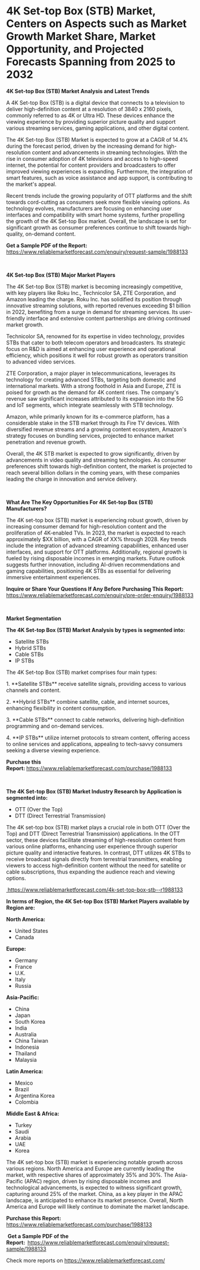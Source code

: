 <p><h1>4K Set-top Box (STB) Market, Centers on Aspects such as Market Growth Market Share, Market Opportunity, and Projected Forecasts Spanning from 2025 to 2032</h1></p><p><strong>4K Set-top Box (STB) Market Analysis and Latest Trends</strong></p>
<p><p>A 4K Set-top Box (STB) is a digital device that connects to a television to deliver high-definition content at a resolution of 3840 x 2160 pixels, commonly referred to as 4K or Ultra HD. These devices enhance the viewing experience by providing superior picture quality and support various streaming services, gaming applications, and other digital content. </p><p>The 4K Set-top Box (STB) Market is expected to grow at a CAGR of 14.4% during the forecast period, driven by the increasing demand for high-resolution content and advancements in streaming technologies. With the rise in consumer adoption of 4K televisions and access to high-speed internet, the potential for content providers and broadcasters to offer improved viewing experiences is expanding. Furthermore, the integration of smart features, such as voice assistance and app support, is contributing to the market's appeal.</p><p>Recent trends include the growing popularity of OTT platforms and the shift towards cord-cutting as consumers seek more flexible viewing options. As technology evolves, manufacturers are focusing on enhancing user interfaces and compatibility with smart home systems, further propelling the growth of the 4K Set-top Box market. Overall, the landscape is set for significant growth as consumer preferences continue to shift towards high-quality, on-demand content.</p></p>
<p><strong>Get a Sample PDF of the Report:&nbsp;</strong> <a href="https://www.reliablemarketforecast.com/enquiry/request-sample/1988133?utm_campaign=3178&utm_medium=2&utm_source=Github&utm_content=ia&utm_term=07042025&utm_id=4k-set-top-box-stb">https://www.reliablemarketforecast.com/enquiry/request-sample/1988133</a></p>
<p>&nbsp;</p>
<p><strong>4K Set-top Box (STB) Major Market Players</strong></p>
<p><p>The 4K Set-top Box (STB) market is becoming increasingly competitive, with key players like Roku Inc., Technicolor SA, ZTE Corporation, and Amazon leading the charge. Roku Inc. has solidified its position through innovative streaming solutions, with reported revenues exceeding $1 billion in 2022, benefiting from a surge in demand for streaming services. Its user-friendly interface and extensive content partnerships are driving continued market growth.</p><p>Technicolor SA, renowned for its expertise in video technology, provides STBs that cater to both telecom operators and broadcasters. Its strategic focus on R&D is aimed at enhancing user experience and operational efficiency, which positions it well for robust growth as operators transition to advanced video services.</p><p>ZTE Corporation, a major player in telecommunications, leverages its technology for creating advanced STBs, targeting both domestic and international markets. With a strong foothold in Asia and Europe, ZTE is poised for growth as the demand for 4K content rises. The company's revenue saw significant increases attributed to its expansion into the 5G and IoT segments, which integrate seamlessly with STB technology.</p><p>Amazon, while primarily known for its e-commerce platform, has a considerable stake in the STB market through its Fire TV devices. With diversified revenue streams and a growing content ecosystem, Amazon's strategy focuses on bundling services, projected to enhance market penetration and revenue growth.</p><p>Overall, the 4K STB market is expected to grow significantly, driven by advancements in video quality and streaming technologies. As consumer preferences shift towards high-definition content, the market is projected to reach several billion dollars in the coming years, with these companies leading the charge in innovation and service delivery.</p></p>
<p>&nbsp;</p>
<p><strong>What Are The Key Opportunities For 4K Set-top Box (STB) Manufacturers?</strong></p>
<p><p>The 4K set-top box (STB) market is experiencing robust growth, driven by increasing consumer demand for high-resolution content and the proliferation of 4K-enabled TVs. In 2023, the market is expected to reach approximately $XX billion, with a CAGR of XX% through 2028. Key trends include the integration of advanced streaming capabilities, enhanced user interfaces, and support for OTT platforms. Additionally, regional growth is fueled by rising disposable incomes in emerging markets. Future outlook suggests further innovation, including AI-driven recommendations and gaming capabilities, positioning 4K STBs as essential for delivering immersive entertainment experiences.</p></p>
<p><strong>Inquire or Share Your Questions If Any Before Purchasing This Report:</strong> <a href="https://www.reliablemarketforecast.com/enquiry/pre-order-enquiry/1988133?utm_campaign=3178&utm_medium=2&utm_source=Github&utm_content=ia&utm_term=07042025&utm_id=4k-set-top-box-stb">https://www.reliablemarketforecast.com/enquiry/pre-order-enquiry/1988133</a></p>
<p>&nbsp;</p>
<p><strong>Market Segmentation</strong></p>
<p><strong>The 4K Set-top Box (STB) Market Analysis by types is segmented into:</strong></p>
<p><ul><li>Satellite STBs</li><li>Hybrid STBs</li><li>Cable STBs</li><li>IP STBs</li></ul></p>
<p><p>The 4K Set-top Box (STB) market comprises four main types: </p><p>1. **Satellite STBs** receive satellite signals, providing access to various channels and content. </p><p>2. **Hybrid STBs** combine satellite, cable, and internet sources, enhancing flexibility in content consumption. </p><p>3. **Cable STBs** connect to cable networks, delivering high-definition programming and on-demand services. </p><p>4. **IP STBs** utilize internet protocols to stream content, offering access to online services and applications, appealing to tech-savvy consumers seeking a diverse viewing experience.</p></p>
<p><strong>Purchase this Report:&nbsp;</strong><a href="https://www.reliablemarketforecast.com/purchase/1988133?utm_campaign=3178&utm_medium=2&utm_source=Github&utm_content=ia&utm_term=07042025&utm_id=4k-set-top-box-stb">https://www.reliablemarketforecast.com/purchase/1988133</a></p>
<p>&nbsp;</p>
<p><strong>The 4K Set-top Box (STB) Market Industry Research by Application is segmented into:</strong></p>
<p><ul><li>OTT (Over the Top)</li><li>DTT (Direct Terrestrial Transmission)</li></ul></p>
<p><p>The 4K set-top box (STB) market plays a crucial role in both OTT (Over the Top) and DTT (Direct Terrestrial Transmission) applications. In the OTT sector, these devices facilitate streaming of high-resolution content from various online platforms, enhancing user experience through superior picture quality and interactive features. In contrast, DTT utilizes 4K STBs to receive broadcast signals directly from terrestrial transmitters, enabling viewers to access high-definition content without the need for satellite or cable subscriptions, thus expanding the audience reach and viewing options.</p></p>
<p><a href="https://www.reliablemarketforecast.com/4k-set-top-box-stb--r1988133?utm_campaign=3178&utm_medium=2&utm_source=Github&utm_content=ia&utm_term=07042025&utm_id=4k-set-top-box-stb">&nbsp;https://www.reliablemarketforecast.com/4k-set-top-box-stb--r1988133</a></p>
<p><strong>In terms of Region, the 4K Set-top Box (STB) Market Players available by Region are:</strong></p>
<p>
    <p> <strong> North America: </strong>
        <ul>
            <li>United States</li>
            <li>Canada</li>
        </ul>
        </p> 
    <p> <strong> Europe: </strong>
        <ul>
            <li>Germany</li>
            <li>France</li>
            <li>U.K.</li>
            <li>Italy</li>
            <li>Russia</li>
        </ul>
        </p> 
    <p> <strong> Asia-Pacific: </strong>
        <ul>
            <li>China</li>
            <li>Japan</li>
            <li>South Korea</li>
            <li>India</li>
            <li>Australia</li>
            <li>China Taiwan</li>
            <li>Indonesia</li>
            <li>Thailand</li>
            <li>Malaysia</li>
        </ul>
        </p> 
    <p> <strong> Latin America: </strong>
        <ul>
            <li>Mexico</li>
            <li>Brazil</li>
            <li>Argentina Korea</li>
            <li>Colombia</li>
        </ul>
        </p> 
    <p> <strong> Middle East & Africa: </strong>
        <ul>
            <li>Turkey</li>
            <li>Saudi</li>
            <li>Arabia</li>
            <li>UAE</li>
            <li>Korea</li>
        </ul>
    </p>
    </p>
<p><p>The 4K set-top box (STB) market is experiencing notable growth across various regions. North America and Europe are currently leading the market, with respective shares of approximately 35% and 30%. The Asia-Pacific (APAC) region, driven by rising disposable incomes and technological advancements, is expected to witness significant growth, capturing around 25% of the market. China, as a key player in the APAC landscape, is anticipated to enhance its market presence. Overall, North America and Europe will likely continue to dominate the market landscape.</p></p>
<p><strong>Purchase this Report: </strong><a href="https://www.reliablemarketforecast.com/purchase/1988133?utm_campaign=3178&utm_medium=2&utm_source=Github&utm_content=ia&utm_term=07042025&utm_id=4k-set-top-box-stb">https://www.reliablemarketforecast.com/purchase/1988133</a></p>
<p>&nbsp;<strong>Get a Sample PDF of the Report:&nbsp;&nbsp;</strong><a href="https://www.reliablemarketforecast.com/enquiry/request-sample/1988133?utm_campaign=3178&utm_medium=2&utm_source=Github&utm_content=ia&utm_term=07042025&utm_id=4k-set-top-box-stb">https://www.reliablemarketforecast.com/enquiry/request-sample/1988133</a></p>
<p><strong></strong></p>
<p>Check more reports on <a href="https://www.reliablemarketforecast.com/?utm_campaign=3178&utm_medium=2&utm_source=Github&utm_content=ia&utm_term=07042025&utm_id=4k-set-top-box-stb">https://www.reliablemarketforecast.com/</a></p>